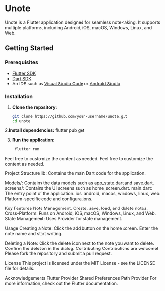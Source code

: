 # Unote

Unote is a Flutter application designed for seamless note-taking. It supports multiple platforms, including Android, iOS, macOS, Windows, Linux, and Web.

## Getting Started

### Prerequisites

- [Flutter SDK](https://flutter.dev/docs/get-started/install)
- [Dart SDK](https://dart.dev/get-dart)
- An IDE such as [Visual Studio Code](https://code.visualstudio.com/) or [Android Studio](https://developer.android.com/studio)

### Installation

1. **Clone the repository:**
   ```sh
   git clone https://github.com/your-username/unote.git
   cd unote

2.**Install dependencies:**
flutter pub get

3. **Run the application:**
   ```sh
    flutter run

Feel free to customize the content as needed.
Feel free to customize the content as needed.

Project Structure
lib: Contains the main Dart code for the application.

Models/: Contains the data models such as app_state.dart and save.dart.
screens/: Contains the UI screens such as home_screen.dart.
main.dart: The entry point of the application.
ios, android, macos, windows, linux, web: Platform-specific code and configurations.

Key Features
Note Management: Create, save, load, and delete notes.
Cross-Platform: Runs on Android, iOS, macOS, Windows, Linux, and Web.
State Management: Uses Provider for state management.

Usage
Creating a Note:
    Click the add button on the home screen.
    Enter the note name and start writing.

Deleting a Note:
    Click the delete icon next to the note you want to delete.
    Confirm the deletion in the dialog.
    Contributing
    Contributions are welcome! Please fork the repository and submit a pull request.

License
This project is licensed under the MIT License - see the LICENSE file for details.

Acknowledgements
Flutter
Provider
Shared Preferences
Path Provider
For more information, check out the Flutter documentation.

